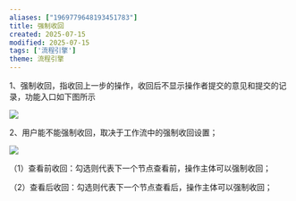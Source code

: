 ```yaml
---
aliases: ["1969779648193451783"]
title: 强制收回
created: 2025-07-15
modified: 2025-07-15
tags: ['流程引擎']
theme: 流程引擎
---
```


1、强制收回，指收回上一步的操作，收回后不显示操作者提交的意见和提交的记录，功能入口如下图所示

![](8932525f64bc5d6dfef337b395b7a67f.jpg)

2、用户能不能强制收回，取决于工作流中的强制收回设置；

![](83898cd2083ec9207f51f7ff44560fa9.jpg)

（1）查看前收回：勾选则代表下一个节点查看前，操作主体可以强制收回；

（2）查看后收回：勾选则代表下一个节点查看后，操作主体可以强制收回；